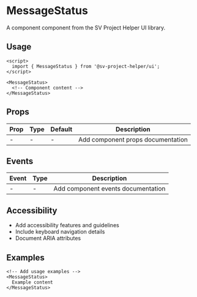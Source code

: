 # MessageStatus

A component component from the SV Project Helper UI library.

## Usage

```svelte
<script>
  import { MessageStatus } from '@sv-project-helper/ui';
</script>

<MessageStatus>
  <!-- Component content -->
</MessageStatus>
```

## Props

| Prop | Type | Default | Description |
|------|------|---------|-------------|
| - | - | - | Add component props documentation |

## Events

| Event | Type | Description |
|-------|------|-------------|
| - | - | Add component events documentation |

## Accessibility

- Add accessibility features and guidelines
- Include keyboard navigation details
- Document ARIA attributes

## Examples

```svelte
<!-- Add usage examples -->
<MessageStatus>
  Example content
</MessageStatus>
```